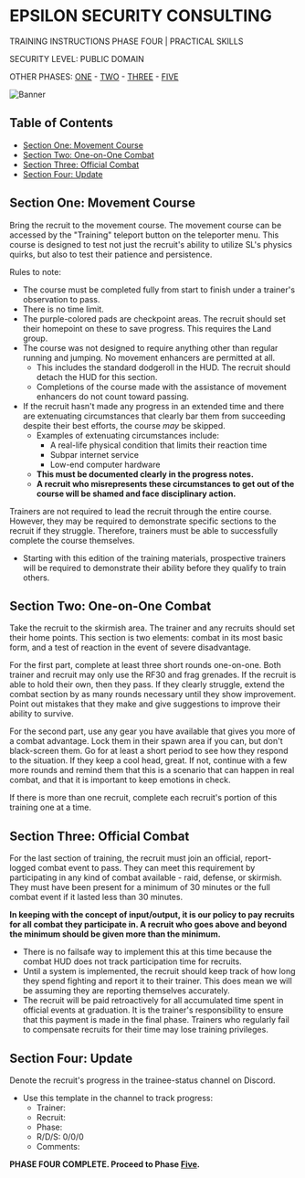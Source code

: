 # EPSILON SECURITY CONSULTING

TRAINING INSTRUCTIONS
PHASE FOUR | PRACTICAL SKILLS

SECURITY LEVEL: PUBLIC DOMAIN

OTHER PHASES: [ONE](https://github.com/ElesCloud/ESCDocuments/blob/main/Training_PhaseOne.md) - [TWO](https://github.com/ElesCloud/ESCDocuments/blob/main/Training_PhaseTwo.md) - [THREE](https://github.com/ElesCloud/ESCDocuments/blob/main/Training_PhaseThree.md) - [FIVE](https://github.com/ElesCloud/ESCDocuments/blob/main/Training_PhaseFive.md)

![Banner](https://github.com/ElesCloud/ESCHandbook/blob/main/TYYGtcn.jpg)

## Table of Contents
  - [Section One: Movement Course](#section-one-movement-course)
  - [Section Two: One-on-One Combat](#section-two-one-on-one-combat)
  - [Section Three: Official Combat](#section-three-official-combat)
  - [Section Four: Update](#section-four-update)

## Section One: Movement Course
Bring the recruit to the movement course. The movement course can be accessed by the "Training" teleport button on the teleporter menu. This course is designed to test not just the recruit's ability to utilize SL's physics quirks, but also to test their patience and persistence.

Rules to note:
- The course must be completed fully from start to finish under a trainer's observation to pass.
- There is no time limit.
- The purple-colored pads are checkpoint areas. The recruit should set their homepoint on these to save progress. This requires the Land group.
- The course was not designed to require anything other than regular running and jumping. No movement enhancers are permitted at all.
  - This includes the standard dodgeroll in the HUD. The recruit should detach the HUD for this section.
  - Completions of the course made with the assistance of movement enhancers do not count toward passing.
- If the recruit hasn't made any progress in an extended time and there are extenuating circumstances that clearly bar them from succeeding despite their best efforts, the course *may* be skipped.
  - Examples of extenuating circumstances include: 
    - A real-life physical condition that limits their reaction time
    - Subpar internet service
    - Low-end computer hardware
  - **This must be documented clearly in the progress notes.**
  - **A recruit who misrepresents these circumstances to get out of the course will be shamed and face disciplinary action.**

Trainers are not required to lead the recruit through the entire course. However, they may be required to demonstrate specific sections to the recruit if they struggle. Therefore, trainers must be able to successfully complete the course themselves. 
* Starting with this edition of the training materials, prospective trainers will be required to demonstrate their ability before they qualify to train others.


## Section Two: One-on-One Combat
Take the recruit to the skirmish area. The trainer and any recruits should set their home points. This section is two elements: combat in its most basic form, and a test of reaction in the event of severe disadvantage.

For the first part, complete at least three short rounds one-on-one. Both trainer and recruit may only use the RF30 and frag grenades. If the recruit is able to hold their own, then they pass. If they clearly struggle, extend the combat section by as many rounds necessary until they show improvement. Point out mistakes that they make and give suggestions to improve their ability to survive.

For the second part, use any gear you have available that gives you more of a combat advantage. Lock them in their spawn area if you can, but don't black-screen them. Go for at least a short period to see how they respond to the situation. If they keep a cool head, great. If not, continue with a few more rounds and remind them that this is a scenario that can happen in real combat, and that it is important to keep emotions in check.

If there is more than one recruit, complete each recruit's portion of this training one at a time.

## Section Three: Official Combat
For the last section of training, the recruit must join an official, report-logged combat event to pass. They can meet this requirement by participating in any kind of combat available - raid, defense, or skirmish. They must have been present for a minimum of 30 minutes or the full combat event if it lasted less than 30 minutes.

**In keeping with the concept of input/output, it is our policy to pay recruits for all combat they participate in. A recruit who goes above and beyond the minimum should be given more than the minimum.**
- There is no failsafe way to implement this at this time because the combat HUD does not track participation time for recruits. 
- Until a system is implemented, the recruit should keep track of how long they spend fighting and report it to their trainer. This does mean we will be assuming they are reporting themselves accurately.
- The recruit will be paid retroactively for all accumulated time spent in official events at graduation. It is the trainer's responsibility to ensure that this payment is made in the final phase. Trainers who regularly fail to compensate recruits for their time may lose training privileges.

## Section Four: Update
Denote the recruit's progress in the trainee-status channel on Discord.
   - Use this template in the channel to track progress:
     - Trainer:
     - Recruit:
     - Phase:
     - R/D/S: 0/0/0
     - Comments:

**PHASE FOUR COMPLETE. Proceed to Phase [Five](https://github.com/ElesCloud/ESCDocuments/blob/main/Training_PhaseFive.md).**
